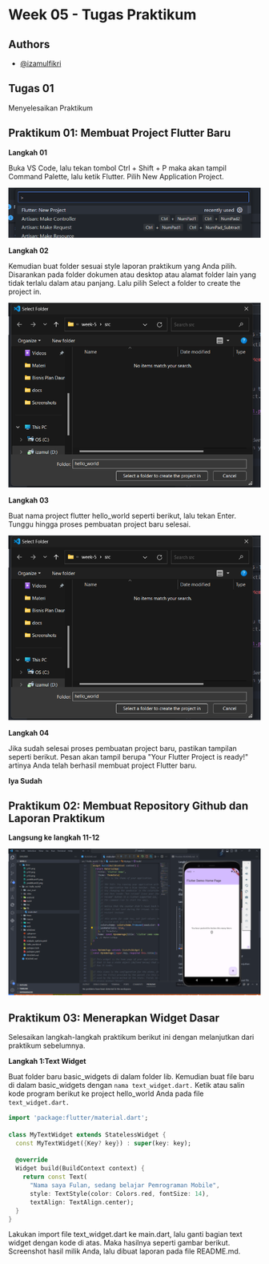 # Week 05 - Tugas Praktikum

## Authors

- [@izamulfikri](https://www.github.com/izamulfikri)

## Tugas 01
Menyelesaikan Praktikum 

## Praktikum 01: Membuat Project Flutter Baru

**Langkah 01**

Buka VS Code, lalu tekan tombol Ctrl + Shift + P maka akan tampil Command Palette, lalu ketik Flutter. Pilih New Application Project.

![p1 l1](docs/p1l1.png)

**Langkah 02**

Kemudian buat folder sesuai style laporan praktikum yang Anda pilih. Disarankan pada folder dokumen atau desktop atau alamat folder lain yang tidak terlalu dalam atau panjang. Lalu pilih Select a folder to create the project in.

![p1 l2](docs/p1l2.png)

**Langkah 03**

Buat nama project flutter hello_world seperti berikut, lalu tekan Enter. Tunggu hingga proses pembuatan project baru selesai.

![p1 l3](docs/p1l2.png)

**Langkah 04**

Jika sudah selesai proses pembuatan project baru, pastikan tampilan seperti berikut. Pesan akan tampil berupa "Your Flutter Project is ready!" artinya Anda telah berhasil membuat project Flutter baru.

**Iya Sudah**

## Praktikum 02: Membuat Repository Github dan Laporan Praktikum

**Langsung ke langkah 11-12**

![praktikum 02](docs/p2l12.png)

## Praktikum 03: Menerapkan Widget Dasar
Selesaikan langkah-langkah praktikum berikut ini dengan melanjutkan dari praktikum sebelumnya.

**Langkah 1:Text Widget**

Buat folder baru basic_widgets di dalam folder lib. Kemudian buat file baru di dalam basic_widgets dengan ```nama text_widget.dart.``` Ketik atau salin kode program berikut ke project hello_world Anda pada file ```text_widget.dart.```

```dart
import 'package:flutter/material.dart';

class MyTextWidget extends StatelessWidget {
  const MyTextWidget({Key? key}) : super(key: key);

  @override
  Widget build(BuildContext context) {
    return const Text(
      "Nama saya Fulan, sedang belajar Pemrograman Mobile",
      style: TextStyle(color: Colors.red, fontSize: 14),
      textAlign: TextAlign.center);
  }
}
```

Lakukan import file text_widget.dart ke main.dart, lalu ganti bagian text widget dengan kode di atas. Maka hasilnya seperti gambar berikut. Screenshot hasil milik Anda, lalu dibuat laporan pada file README.md.

